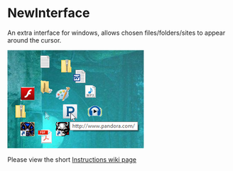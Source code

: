 NewInterface
============

An extra interface for windows, allows chosen files/folders/sites to appear around the cursor.

![Screen shot](Ni.png?raw=true "Screenshot")  

Please view the short [Instructions wiki page](https://github.com/klaykree/NewInterface/wiki/Getting-started)
